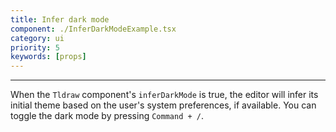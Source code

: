 ```yaml
---
title: Infer dark mode
component: ./InferDarkModeExample.tsx
category: ui
priority: 5
keywords: [props]
---
```


---

When the `Tldraw` component's `inferDarkMode` is true, the editor will infer its initial theme based on the user's system preferences, if available. You can toggle the dark mode by pressing `Command + /`.
